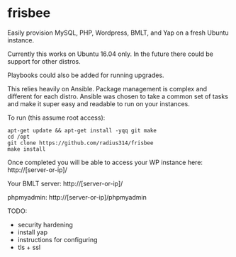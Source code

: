 # frisbee

Easily provision MySQL, PHP, Wordpress, BMLT, and Yap on a fresh Ubuntu instance.

Currently this works on Ubuntu 16.04 only.  In the future there could be support for other distros.

Playbooks could also be added for running upgrades.

This relies heavily on Ansible.  Package management is complex and different for each distro.  Ansible was chosen to take a common set of tasks and make it super easy and readable to run on your instances.

To run (this assume root access):

```shell
apt-get update && apt-get install -yqq git make
cd /opt
git clone https://github.com/radius314/frisbee
make install
```

Once completed you will be able to access your WP instance here:
http://[server-or-ip]/

Your BMLT server:
http://[server-or-ip]/

phpmyadmin:
http://[server-or-ip]/phpmyadmin

TODO:
* security hardening
* install yap
* instructions for configuring
* tls + ssl
